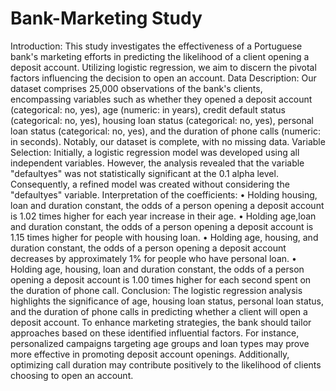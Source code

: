# Bank-Marketing Study
Introduction:
This study investigates the effectiveness of a Portuguese bank's marketing efforts in predicting the likelihood of a client opening a deposit account. Utilizing logistic regression, we aim to discern the pivotal factors influencing the decision to open an account.
Data Description:
Our dataset comprises 25,000 observations of the bank's clients, encompassing variables such as whether they opened a deposit account (categorical: no, yes), age (numeric: in years), credit default status (categorical: no, yes), housing loan status (categorical: no, yes), personal loan status (categorical: no, yes), and the duration of phone calls (numeric: in seconds). Notably, our dataset is complete, with no missing data.
Variable Selection:
Initially, a logistic regression model was developed using all independent variables. However, the analysis revealed that the variable "defaultyes" was not statistically significant at the 0.1 alpha level. Consequently, a refined model was created without considering the "defaultyes" variable.
Interpretation of the coefficients:
•	Holding housing, loan and duration constant, the odds of a person opening a deposit account is 1.02 times higher for each year increase in their age.
•	Holding age,loan and duration constant, the odds of a person opening a deposit account is 1.15 times higher for people with housing loan. 
•	Holding age, housing, and duration constant, the odds of a person opening a deposit account decreases by approximately 1% for people who have personal loan. 
•	Holding age, housing, loan and duration constant, the odds of a person opening a deposit account is 1.00 times higher for each second spent on the duration of phone call.
Conclusion:
The logistic regression analysis highlights the significance of age, housing loan status, personal loan status, and the duration of phone calls in predicting whether a client will open a deposit account. To enhance marketing strategies, the bank should tailor approaches based on these identified influential factors. For instance, personalized campaigns targeting age groups and loan types may prove more effective in promoting deposit account openings. Additionally, optimizing call duration may contribute positively to the likelihood of clients choosing to open an account.
